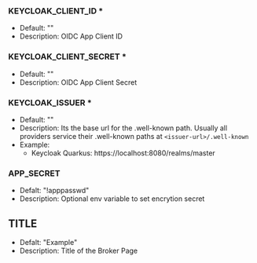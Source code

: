 ### KEYCLOAK_CLIENT_ID *

- Default: ""
- Description:  OIDC App Client ID

### KEYCLOAK_CLIENT_SECRET *

- Default: ""
- Description: OIDC App Client Secret

### KEYCLOAK_ISSUER *

- Default: ""
- Description: Its the base url for the .well-known path. Usually all providers service their .well-known paths at `<issuer-url>/.well-known`
- Example:
    - Keycloak Quarkus: https://localhost:8080/realms/master
       

### APP_SECRET

- Defalt: "!apppasswd"
- Description: Optional env variable to set encrytion secret

## TITLE

- Defalt: "Example"
- Description: Title of the Broker Page